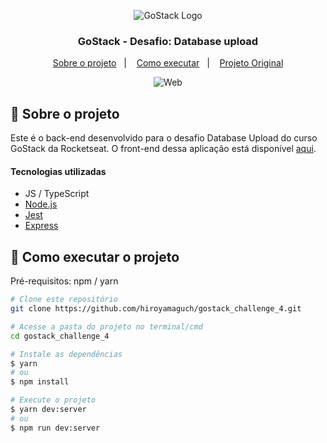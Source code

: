 <p align="center">
  <img alt="GoStack Logo" src="https://github.com/hiroyamaguch/assets/blob/de8f5bb7126d7a27664f154dfdaffa782d36b38d/gostack/gostack.png">
</p>

<h3 align="center">
  GoStack - Desafio: Database upload
</h3>

<p align="center">
  <a href="#memo-sobre-o-projeto">Sobre o projeto</a>&nbsp;&nbsp;&nbsp;|&nbsp;&nbsp;&nbsp;
  <a href="#rocket-como-executar-o-projeto">Como executar</a>&nbsp;&nbsp;&nbsp;|&nbsp;&nbsp;&nbsp;
  <a href="https://github.com/rocketseat-education/bootcamp-gostack-desafios/tree/master/desafio-database-upload">Projeto Original</a>
</p>

<p align="center">
  <img alt="Web" src="https://github.com/hiroyamaguch/assets/blob/423f8861506e477da828c4643fac4914073ce7d0/challenge5_6/web1.png">
</p>

## :memo: Sobre o projeto
Este é o back-end desenvolvido para o desafio Database Upload do curso GoStack da Rocketseat. O front-end dessa aplicação está disponível [aqui](https://github.com/hiroyamaguch/gostack_challenge_6).
#### Tecnologias utilizadas
- JS / TypeScript
- [Node.js](https://nodejs.org/en/)
- [Jest](https://jestjs.io/pt-BR/)
- [Express](https://expressjs.com/pt-br/)

## :rocket: Como executar o projeto
Pré-requisitos: npm / yarn

```bash
# Clone este repositório
git clone https://github.com/hiroyamaguch/gostack_challenge_4.git

# Acesse a pasta do projeto no terminal/cmd
cd gostack_challenge_4

# Instale as dependências
$ yarn
# ou
$ npm install

# Execute o projeto
$ yarn dev:server
# ou
$ npm run dev:server
```
